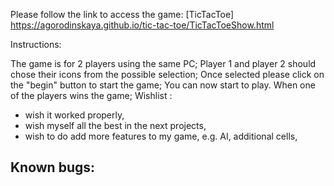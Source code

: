 
Please follow the link to access the game:
[TicTacToe]
https://agorodinskaya.github.io/tic-tac-toe/TicTacToeShow.html

Instructions:

The game is for 2 players using the same PC;
Player 1 and player 2 should chose their icons from the possible selection;
Once selected please click on the "begin" button to start the game;
You can now start to play.
When one of the players wins the game;
Wishlist :
- wish it worked properly,
- wish myself all the best in the next projects,
- wish to do add more features to my game, e.g. AI, additional cells,


Known bugs:
-
